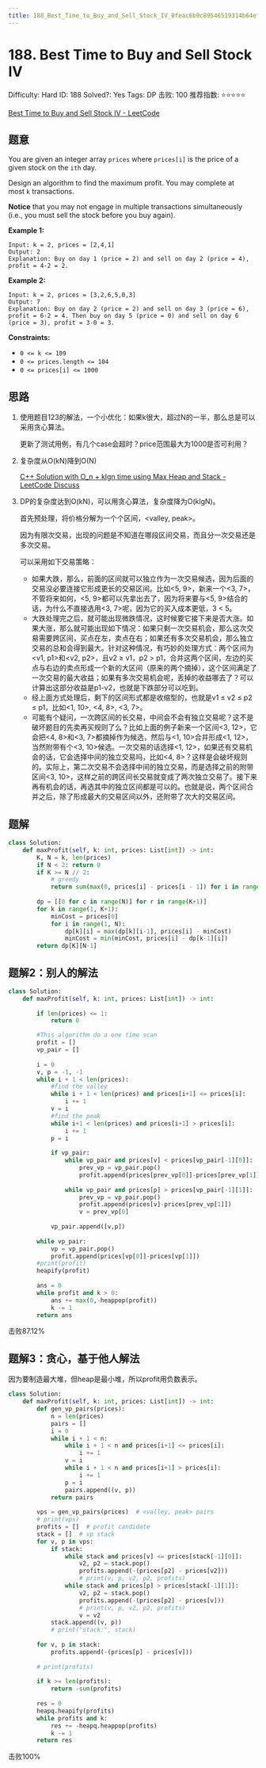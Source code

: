 ```yaml
---
title: 188_Best_Time_to_Buy_and_Sell_Stock_IV_0feac6b9c89546519314b64efea7c888
---
```


# 188. Best Time to Buy and Sell Stock IV

Difficulty: Hard
ID: 188
Solved?: Yes
Tags: DP
击败: 100
推荐指数: ⭐⭐⭐⭐⭐

[Best Time to Buy and Sell Stock IV - LeetCode](https://leetcode.com/problems/best-time-to-buy-and-sell-stock-iv/)

## 题意

You are given an integer array `prices` where `prices[i]` is the price of a given stock on the `ith` day.

Design an algorithm to find the maximum profit. You may complete at most `k` transactions.

**Notice** that you may not engage in multiple transactions simultaneously (i.e., you must sell the stock before you buy again).

**Example 1:**

```
Input: k = 2, prices = [2,4,1]
Output: 2
Explanation: Buy on day 1 (price = 2) and sell on day 2 (price = 4), profit = 4-2 = 2.

```

**Example 2:**

```
Input: k = 2, prices = [3,2,6,5,0,3]
Output: 7
Explanation: Buy on day 2 (price = 2) and sell on day 3 (price = 6), profit = 6-2 = 4. Then buy on day 5 (price = 0) and sell on day 6 (price = 3), profit = 3-0 = 3.

```

**Constraints:**

- `0 <= k <= 109`
- `0 <= prices.length <= 104`
- `0 <= prices[i] <= 1000`

## 思路

1. 使用题目123的解法，一个小优化：如果k很大，超过N的一半，那么总是可以采用贪心算法。
    
    更新了测试用例，有几个case会超时？price范围最大为1000是否可利用？
    
2. 复杂度从O(kN)降到O(N)
    
    [C++ Solution with O_n + klgn time using Max Heap and Stack - LeetCode Discuss](https://leetcode.com/problems/best-time-to-buy-and-sell-stock-iv/discuss/54118/C%2B%2B-Solution-with-O(n-%2B-klgn)-time-using-Max-Heap-and-Stack)
    
3. DP的复杂度达到O(kN)，可以用贪心算法，复杂度降为O(klgN)。
    
    首先预处理，将价格分解为一个个区间，<valley, peak>。
    
    因为有限次交易，出现的问题是不知道在哪段区间交易，而且分一次交易还是多次交易。
    
    可以采用如下交易策略：
    
    - 如果大跌，那么，前面的区间就可以独立作为一次交易候选，因为后面的交易没必要连接它形成更长的交易区间。比如<5, 9>，新来一个<3, 7>，不管将来如何，<5, 9>都可以先拿出去了，因为将来要与<5, 9>结合的话，为什么不直接选用<3, 7>呢，因为它的买入成本更低，3 < 5。
    - 大跌处理完之后，就可能出现微跌情况，这时候要它接下来是否大涨。如果大涨，那么就可能出现如下情况：如果只剩一次交易机会，那么这次交易需要跨区间，买点在左，卖点在右；如果还有多次交易机会，那么独立交易的总和会得到最大。针对这种情况，有巧妙的处理方式：两个区间为<v1, p1>和<v2, p2>，且v2 ≥ v1，p2 > p1，合并这两个区间，左边的买点与右边的卖点形成一个新的大区间（原来的两个摘掉），这个区间满足了一次交易的最大收益；如果有多次交易机会呢，丢掉的收益哪去了？可以计算出这部分收益是p1-v2，也就是下跌部分可以吃到。
    - 经上面方式处理后，剩下的区间形式都是收缩型的，也就是v1 ≤ v2 ≤ p2 ≤ p1，比如<1, 10>, <4, 8>, <3, 7>。
    - 可能有个疑问，一次跨区间的长交易，中间会不会有独立交易呢？这不是破坏题目的先卖再买规则了么？比如上面的例子新来一个区间<3, 12>，它会把<4, 8>和<3, 7>都摘掉作为候选，然后与<1, 10>合并形成<1, 12>，当然附带有个<3, 10>候选。一次交易的话选择<1, 12>，如果还有交易机会的话，它会选择中间的独立交易吗，比如<4, 8>？这样是会破坏规则的。实际上，第二次交易不会选择中间的独立交易，而是选择之前的附带区间<3, 10>，这样之前的跨区间长交易就变成了两次独立交易了。接下来再有机会的话，再选其中的独立区间都是可以的。也就是说，两个区间合并之后，除了形成最大的交易区间以外，还附带了次大的交易区间。

## 题解

```python
class Solution:
    def maxProfit(self, k: int, prices: List[int]) -> int:
        K, N = k, len(prices)
        if N < 2: return 0
        if K >= N // 2:
            # greedy
            return sum(max(0, prices[i] - prices[i - 1]) for i in range(1, N))
        
        dp = [[0 for c in range(N)] for r in range(K+1)]
        for k in range(1, K+1):
            minCost = prices[0]
            for i in range(1, N):
                dp[k][i] = max(dp[k][i-1], prices[i] - minCost)
                minCost = min(minCost, prices[i] - dp[k-1][i])
        return dp[K][N-1]
```

## 题解2：别人的解法

```python
class Solution:
    def maxProfit(self, k: int, prices: List[int]) -> int:
        
        if len(prices) <= 1:
            return 0

        #This algorithm do a one time scan        
        profit = []
        vp_pair = []
        
        i = 0
        v, p = -1, -1
        while i + 1 < len(prices):
            #find the valley
            while i + 1 < len(prices) and prices[i+1] <= prices[i]:
                i += 1
            v = i
            #find the peak
            while i+1 < len(prices) and prices[i+1] > prices[i]:
                i += 1
            p = i
            
            if vp_pair:
                while vp_pair and prices[v] < prices[vp_pair[-1][0]]:
                    prev_vp = vp_pair.pop()
                    profit.append(prices[prev_vp[0]]-prices[prev_vp[1]])
                
                while vp_pair and prices[p] > prices[vp_pair[-1][1]]:
                    prev_vp = vp_pair.pop()
                    profit.append(prices[v]-prices[prev_vp[1]])
                    v = prev_vp[0]
            
            vp_pair.append([v,p])
        
        while vp_pair:
            vp = vp_pair.pop()
            profit.append(prices[vp[0]]-prices[vp[1]])
        #print(profit)
        heapify(profit)
        
        ans = 0
        while profit and k > 0:
            ans += max(0,-heappop(profit))
            k -= 1
        return ans
```

击败87.12%

## 题解3：贪心，基于他人解法

因为要制造最大堆，但heap是最小堆，所以profit用负数表示。

```python
class Solution:
    def maxProfit(self, k: int, prices: List[int]) -> int:
        def gen_vp_pairs(prices):
            n = len(prices)
            pairs = []
            i = 0
            while i + 1 < n:
                while i + 1 < n and prices[i+1] <= prices[i]:
                    i += 1
                v = i
                while i + 1 < n and prices[i+1] > prices[i]:
                    i += 1
                p = i
                pairs.append((v, p))
            return pairs
        
        vps = gen_vp_pairs(prices)  # <valley, peak> pairs
        # print(vps)
        profits = []  # profit candidate
        stack = []  # vp stack
        for v, p in vps:
            if stack:
                while stack and prices[v] <= prices[stack[-1][0]]:
                    v2, p2 = stack.pop()
                    profits.append(-(prices[p2] - prices[v2]))
                    # print(v, p, v2, p2, profits)
                while stack and prices[p] > prices[stack[-1][1]]:
                    v2, p2 = stack.pop()
                    profits.append(-(prices[p2] - prices[v]))
                    # print(v, p, v2, p2, profits)
                    v = v2
            stack.append((v, p))
            # print("stack:", stack)
        
        for v, p in stack:
            profits.append(-(prices[p] - prices[v]))
            
        # print(profits)
        
        if k >= len(profits):
            return -sum(profits)
        
        res = 0
        heapq.heapify(profits)
        while profits and k:
            res += -heapq.heappop(profits)
            k -= 1
        return res
```

击败100%
